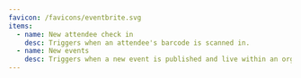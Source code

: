 ```yaml
---
favicon: /favicons/eventbrite.svg
items:
  - name: New attendee check in
    desc: Triggers when an attendee's barcode is scanned in.
  - name: New events
    desc: Triggers when a new event is published and live within an organization.
---
```


<script setup>
  import CustomListing from '../../components/CustomListing.vue'
</script>

<CustomListing />
